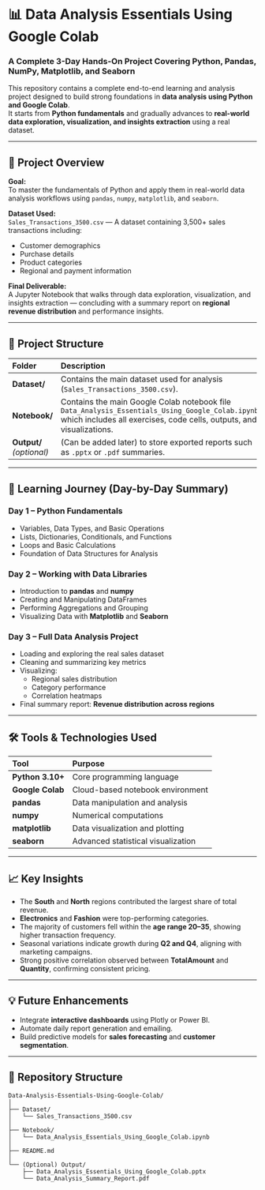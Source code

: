 # 📊 Data Analysis Essentials Using Google Colab

### A Complete 3-Day Hands-On Project Covering Python, Pandas, NumPy, Matplotlib, and Seaborn

This repository contains a complete end-to-end learning and analysis project designed to build strong foundations in **data analysis using Python and Google Colab**.  
It starts from **Python fundamentals** and gradually advances to **real-world data exploration, visualization, and insights extraction** using a real dataset.

---

## 🎯 Project Overview

**Goal:**  
To master the fundamentals of Python and apply them in real-world data analysis workflows using `pandas`, `numpy`, `matplotlib`, and `seaborn`.

**Dataset Used:**  
`Sales_Transactions_3500.csv` — A dataset containing 3,500+ sales transactions including:
- Customer demographics  
- Purchase details  
- Product categories  
- Regional and payment information  

**Final Deliverable:**  
A Jupyter Notebook that walks through data exploration, visualization, and insights extraction — concluding with a summary report on **regional revenue distribution** and performance insights.

---

## 📘 Project Structure

| Folder | Description |
|:-------|:-------------|
| **Dataset/** | Contains the main dataset used for analysis (`Sales_Transactions_3500.csv`). |
| **Notebook/** | Contains the main Google Colab notebook file `Data_Analysis_Essentials_Using_Google_Colab.ipynb` which includes all exercises, code cells, outputs, and visualizations. |
| **Output/** *(optional)* | (Can be added later) to store exported reports such as `.pptx` or `.pdf` summaries. |

---

## 🧠 Learning Journey (Day-by-Day Summary)

### **Day 1 – Python Fundamentals**
- Variables, Data Types, and Basic Operations  
- Lists, Dictionaries, Conditionals, and Functions  
- Loops and Basic Calculations  
- Foundation of Data Structures for Analysis  

### **Day 2 – Working with Data Libraries**
- Introduction to **pandas** and **numpy**  
- Creating and Manipulating DataFrames  
- Performing Aggregations and Grouping  
- Visualizing Data with **Matplotlib** and **Seaborn**

### **Day 3 – Full Data Analysis Project**
- Loading and exploring the real sales dataset  
- Cleaning and summarizing key metrics  
- Visualizing:
  - Regional sales distribution  
  - Category performance  
  - Correlation heatmaps  
- Final summary report: **Revenue distribution across regions**

---

## 🛠️ Tools & Technologies Used

| Tool | Purpose |
|:-----|:---------|
| **Python 3.10+** | Core programming language |
| **Google Colab** | Cloud-based notebook environment |
| **pandas** | Data manipulation and analysis |
| **numpy** | Numerical computations |
| **matplotlib** | Data visualization and plotting |
| **seaborn** | Advanced statistical visualization |
---

## 📈 Key Insights

- The **South** and **North** regions contributed the largest share of total revenue.  
- **Electronics** and **Fashion** were top-performing categories.  
- The majority of customers fell within the **age range 20–35**, showing higher transaction frequency.  
- Seasonal variations indicate growth during **Q2 and Q4**, aligning with marketing campaigns.  
- Strong positive correlation observed between **TotalAmount** and **Quantity**, confirming consistent pricing.

---

## 💡 Future Enhancements

- Integrate **interactive dashboards** using Plotly or Power BI.  
- Automate daily report generation and emailing.  
- Build predictive models for **sales forecasting** and **customer segmentation**.

---

## 🧩 Repository Structure

```plaintext
Data-Analysis-Essentials-Using-Google-Colab/
│
├── Dataset/
│   └── Sales_Transactions_3500.csv
│
├── Notebook/
│   └── Data_Analysis_Essentials_Using_Google_Colab.ipynb
│
├── README.md
│
└── (Optional) Output/
    ├── Data_Analysis_Essentials_Using_Google_Colab.pptx
    └── Data_Analysis_Summary_Report.pdf
